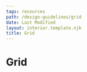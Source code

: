 ```yaml
---
tags: resources
path: /design-guidelines/grid
date: Last Modified
layout: interior.template.njk
title: Grid
---
```


# Grid